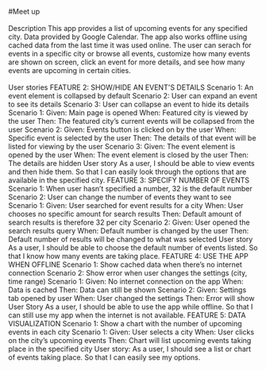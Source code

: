 #Meet up
<br></br>
Description This app provides a list of upcoming events for any specified city. Data provided by Google Calendar. The app also works offline using cached data from the last time it was used online. The user can serach for events in a specific city or browse all events, customize how many events are shown on screen, click an event for more details, and see how many events are upcoming in certain cities.
<br></br>
User stories
FEATURE 2: SHOW/HIDE AN EVENT'S DETAILS
Scenario 1: An event element is collapsed by default Scenario 2: User can expand an event to see its details Scenario 3: User can collapse an event to hide its details
Scenario 1: Given: Main page is opened When: Featured city is viewed by the user Then: The featured city’s current events will be collapsed from the user
Scenario 2: Given: Events button is clicked on by the user When: Specific event is selected by the user Then: The details of that event will be listed for viewing by the user
Scenario 3: Given: The event element is opened by the user When: The event element is closed by the user Then: The details are hidden
User story As a user, I should be able to view events and then hide them. So that I can easily look through the options that are available in the specified city.
FEATURE 3: SPECIFY NUMBER OF EVENTS
Scenario 1: When user hasn’t specified a number, 32 is the default number Scenario 2: User can change the number of events they want to see
Scenario 1: Given: User searched for event results for a city When: User chooses no specific amount for search results Then: Default amount of search results is therefore 32 per city
Scenario 2: Given: User opened the search results query When: Default number is changed by the user Then: Default number of results will be changed to what was selected
User story As a user, I should be able to choose the default number of events listed. So that I know how many events are taking place.
FEATURE 4: USE THE APP WHEN OFFLINE
Scenario 1: Show cached data when there’s no internet connection Scenario 2: Show error when user changes the settings (city, time range)
Scenario 1: Given: No internet connection on the app When: Data is cached Then: Data can still be shown
Scenario 2: Given: Settings tab opened by user When: User changed the settings Then: Error will show
User Story As a user, I should be able to use the app while offline. So that I can still use my app when the internet is not available.
FEATURE 5: DATA VISUALIZATION
Scenario 1: Show a chart with the number of upcoming events in each city
Scenario 1: Given: User selects a city When: User clicks on the city’s upcoming events Then: Chart will list upcoming events taking place in the specified city
User story: As a user, I should see a list or chart of events taking place. So that I can easily see my options.
